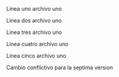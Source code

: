 Linea uno archivo uno

Linea dos archivo uno

Linea tres archivo uno

Linea cuatro archivo uno

Linea cinco archivo uno

Cambio conflictivo para la septima version